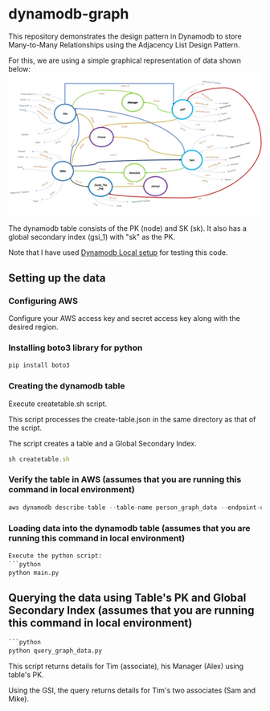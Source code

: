 # dynamodb-graph

This repository demonstrates the design pattern in Dynamodb to store Many-to-Many Relationships using the Adjacency List Design Pattern.

For this, we are using a simple graphical representation of data shown below: ![alt text](https://github.com/paachary/dynamodb-graph/blob/master/RDF-Graph-Representation-Person-Example.jpg "attached jpeg file link")

The dynamodb table consists of the PK (node) and SK (sk). It also has a global secondary index (gsi_1) with "sk" as the PK.

Note that I have used [Dynamodb Local setup](https://docs.aws.amazon.com/amazondynamodb/latest/developerguide/DynamoDBLocal.DownloadingAndRunning.html) for testing this code.

## Setting up the data

### Configuring AWS
Configure your AWS access key and secret access key along with the desired region.

### Installing boto3 library for python
```python
pip install boto3
```
### Creating the dynamodb table
Execute createtable.sh script.

This script processes the create-table.json in the same directory as that of the script.

The script creates a table and a Global Secondary Index.

```javascript
sh createtable.sh
```

### Verify the table in AWS (assumes that you are running this command in local environment)
```python
aws dynamodb describe-table --table-name person_graph_data --endpoint-url http://localhost:8000
```

### Loading data into the dynamodb table (assumes that you are running this command in local environment)
```python
Execute the python script: 
```python
python main.py
```

## Querying the data using Table's PK and Global Secondary Index (assumes that you are running this command in local environment)
```python
```python
python query_graph_data.py
```

This script returns details for Tim (associate), his Manager (Alex) using table's PK.

Using the GSI, the query returns details for Tim's two associates (Sam and Mike).


